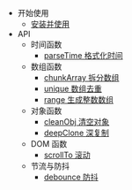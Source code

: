 - 开始使用
  - [安装并使用](install.md)
- API
  - 时间函数
    - [parseTime 格式化时间](date/parseTime.md)
  - 数组函数
    - [chunkArray 拆分数组](array/chunkArray.md)
    - [unique 数组去重](array/unique.md)
    - [range 生成整数数组](array/range.md)
  - 对象函数
    - [cleanObj 清空对象](object/cleanObj.md)
    - [deepClone 深复制](object/deepClone.md)
  - DOM 函数
    - [scrollTo 滚动](dom/scrollTo.md)
  - 节流与防抖
    - [debounce 防抖](function/debounce.md)